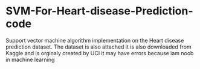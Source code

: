 # SVM-For-Heart-disease-Prediction-code
Support vector machine algorithm implementation on the Heart disease prediction dataset. The dataset is also attached it is also downloaded from Kaggle and is orginaly created by UCI it may have errors because iam noob in machine learning 
